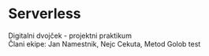 # Serverless
Digitalni dvojček - projektni praktikum\
Člani ekipe: Jan Namestnik, Nejc Cekuta, Metod Golob
test
